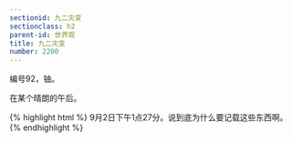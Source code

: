 ```yaml
---
sectionid: 九二灾变
sectionclass: h2
parent-id: 世界观
title: 九二灾变
number: 2200
---
```

编号92，铀。

在某个晴朗的午后。

{% highlight html %}
9月2日下午1点27分。说到底为什么要记载这些东西啊。
{% endhighlight %}